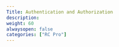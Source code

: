 ```yaml
---
Title: Authentication and Authorization
description: 
weight: 60
alwaysopen: false
categories: ["RC Pro"]
---
```


